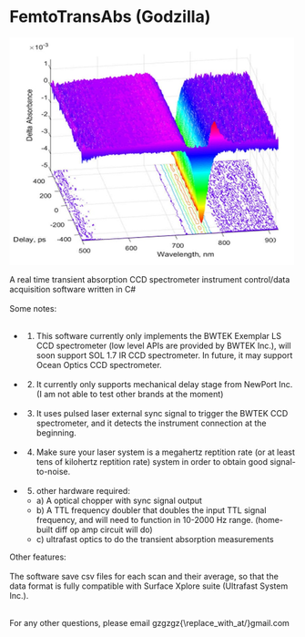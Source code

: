 # FemtoTransAbs (Godzilla)
<img align="middle" src="spec.jpg" alt="Smiley face" height="400" width="500"><br> </br>
A real time transient absorption CCD spectrometer instrument control/data acquisition software written in C#<br></br>
Some notes:<br> </br>
- 1) This software currently only implements the BWTEK Exemplar LS CCD spectrometer (low level APIs are provided by BWTEK Inc.), will soon support SOL 1.7 IR CCD spectrometer. In future, it may support Ocean Optics CCD spectrometer. <br> </br>
- 2) It currently only supports mechanical delay stage from NewPort Inc. (I am not able to test other brands at the moment)<br></br> 
- 3) It uses pulsed laser external sync signal to trigger the BWTEK CCD spectrometer, and it detects the instrument connection at the beginning.<br> </br>
- 4) Make sure your laser system is a megahertz reptition rate (or at least tens of kilohertz reptition rate) system in order to obtain good signal-to-noise.<br> </br>
- 5) other hardware required: <br>  
   - a) A optical chopper with sync signal output<br>
   - b) A TTL frequency doubler that doubles the input TTL signal frequency, and will need to function in 10-2000 Hz range. (home-built diff op amp circuit will do)<br>
   - c) ultrafast optics to do the transient absorption measurements <br>

Other features: <br> </br>
 The software save csv files for each scan and their average, so that the data format is fully compatible with Surface Xplore suite (Ultrafast System Inc.). <br> </br>
 
For any other questions, please email gzgzgz{\replace_with_at/}gmail.com
